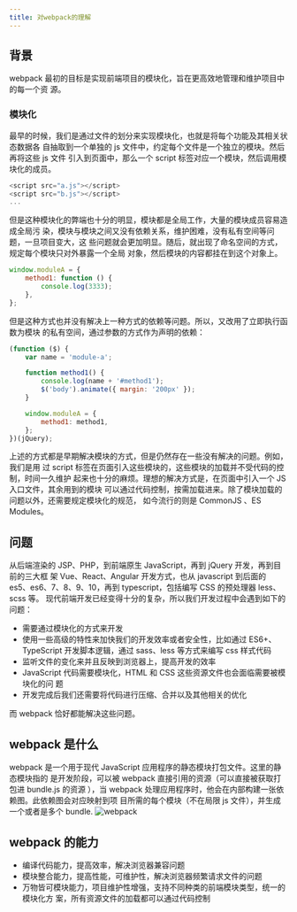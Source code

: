 ```yaml
---
title: 对webpack的理解
---
```


## 背景

webpack 最初的目标是实现前端项目的模块化，旨在更高效地管理和维护项目中的每一个资
源。

### 模块化

最早的时候，我们是通过文件的划分来实现模块化，也就是将每个功能及其相关状态数据各
自抽取到一个单独的 js 文件中，约定每个文件是一个独立的模块。然后再将这些 js 文件
引入到页面中，那么一个 script 标签对应一个模块，然后调用模块化的成员。

```js
<script src="a.js"></script>
<script src="b.js"></script>
...
```

但是这种模块化的弊端也十分的明显，模块都是全局工作，大量的模块成员容易造成全局污
染，模块与模块之间又没有依赖关系，维护困难，没有私有空间等问题，一旦项目变大，这
些问题就会更加明显。随后，就出现了命名空间的方式，规定每个模块只对外暴露一个全局
对象，然后模块的内容都挂在到这个对象上。

```js
window.moduleA = {
	method1: function () {
		console.log(3333);
	},
};
```

但是这种方式也并没有解决上一种方式的依赖等问题。所以，又改用了立即执行函数为模块
的私有空间，通过参数的方式作为声明的依赖：

```js
(function ($) {
	var name = 'module-a';

	function method1() {
		console.log(name + '#method1');
		$('body').animate({ margin: '200px' });
	}

	window.moduleA = {
		method1: method1,
	};
})(jQuery);
```

上述的方式都是早期解决模块的方式，但是仍然存在一些没有解决的问题。例如，我们是用
过 script 标签在页面引入这些模块的，这些模块的加载并不受代码的控制，时间一久维护
起来也十分的麻烦。理想的解决方式是，在页面中引入一个 JS 入口文件，其余用到的模块
可以通过代码控制，按需加载进来。除了模块加载的问题以外，还需要规定模块化的规范，
如今流行的则是 CommonJS 、ES Modules。

## 问题

从后端渲染的 JSP、PHP，到前端原生 JavaScript，再到 jQuery 开发，再到目前的三大框
架 Vue、React、Angular 开发方式，也从 javascript 到后面的
es5、es6、7、8、9、10，再到 typescript，包括编写 CSS 的预处理器 less、scss 等。
现代前端开发已经变得十分的复杂，所以我们开发过程中会遇到如下的问题：

-   需要通过模块化的方式来开发
-   使用一些高级的特性来加快我们的开发效率或者安全性，比如通过 ES6+、TypeScript
    开发脚本逻辑，通过 sass、less 等方式来编写 css 样式代码
-   监听文件的变化来并且反映到浏览器上，提高开发的效率
-   JavaScript 代码需要模块化，HTML 和 CSS 这些资源文件也会面临需要被模块化的问
    题
-   开发完成后我们还需要将代码进行压缩、合并以及其他相关的优化

而 webpack 恰好都能解决这些问题。

## webpack 是什么

webpack 是一个用于现代 JavaScript 应用程序的静态模块打包文件。这里的静态模块指的
是开发阶段，可以被 webpack 直接引用的资源（可以直接被获取打包进 bundle.js 的资源
），当 webpack 处理应用程序时，他会在内部构建一张依赖图。此依赖图会对应映射到项
目所需的每个模块（不在局限 js 文件），并生成一个或者是多个 bundle.
![webpack](http://ibadgers.cn/images/program_webpack_1.png)

## webpack 的能力

-   编译代码能力，提高效率，解决浏览器兼容问题
-   模块整合能力，提高性能，可维护性，解决浏览器频繁请求文件的问题
-   万物皆可模块能力，项目维护性增强，支持不同种类的前端模块类型，统一的模块化方
    案，所有资源文件的加载都可以通过代码控制
